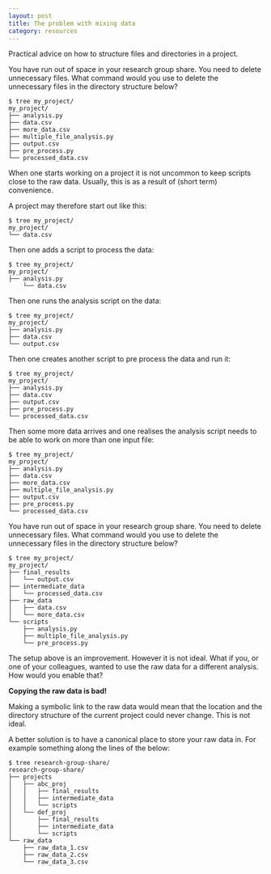 ```yaml
---
layout: post
title: The problem with mixing data
category: resources
---
```


Practical advice on how to structure files and directories in a project.

You have run out of space in your research group share. You need to delete
unnecessary files. What command would you use to delete the unnecessary files
in the directory structure below?

```
$ tree my_project/
my_project/
├── analysis.py
├── data.csv
├── more_data.csv
├── multiple_file_analysis.py
├── output.csv
├── pre_process.py
└── processed_data.csv
```

When one starts working on a project it is not uncommon to keep scripts close
to the raw data. Usually, this is as a result of (short term) convenience.

A project may therefore start out like this:

```
$ tree my_project/
my_project/
└── data.csv
```

Then one adds a script to process the data:

```
$ tree my_project/
my_project/
├── analysis.py
    └── data.csv
```

Then one runs the analysis script on the data:

```
$ tree my_project/
my_project/
├── analysis.py
├── data.csv
└── output.csv
```

Then one creates another script to pre process the data and run it:

```
$ tree my_project/
my_project/
├── analysis.py
├── data.csv
├── output.csv
├── pre_process.py
└── processed_data.csv
```

Then some more data arrives and one realises the analysis script needs to be
able to work on more than one input file:

```
$ tree my_project/
my_project/
├── analysis.py
├── data.csv
├── more_data.csv
├── multiple_file_analysis.py
├── output.csv
├── pre_process.py
└── processed_data.csv
```

You have run out of space in your research group share. You need to delete
unnecessary files. What command would you use to delete the unnecessary files
in the directory structure below?

```
$ tree my_project/
my_project/
├── final_results
│   └── output.csv
├── intermediate_data
│   └── processed_data.csv
├── raw_data
│   ├── data.csv
│   └── more_data.csv
└── scripts
    ├── analysis.py
    ├── multiple_file_analysis.py
    └── pre_process.py
```

The setup above is an improvement. However it is not ideal. What if you, or one
of your colleagues, wanted to use the raw data for a different analysis. How
would you enable that?

**Copying the raw data is bad!**

Making a symbolic link to the raw data would mean that the location and the
directory structure of the current project could never change. This is not
ideal.

A better solution is to have a canonical place to store your raw data in.
For example something along the lines of the below:

```
$ tree research-group-share/
research-group-share/
├── projects
│   ├── abc_proj
│   │   ├── final_results
│   │   ├── intermediate_data
│   │   └── scripts
│   └── def_proj
│       ├── final_results
│       ├── intermediate_data
│       └── scripts
└── raw_data
    ├── raw_data_1.csv
    ├── raw_data_2.csv
    └── raw_data_3.csv
```
